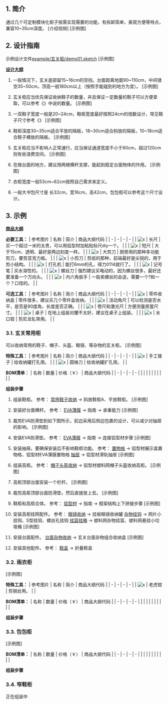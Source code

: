 ## 1. 简介

通过几个可定制模块化柜子按需实现需要的功能，有拆卸简单，美观方便等特点，兼容10\~35cm深度。
[介绍视频]
[示例图]

## 2. 设计指南

示例设计文件[example\/玄关柜\/demo01.sketch](https://gitee.com/kukela/diy-furniture/tree/master/example/玄关柜/demo01.sketch)
[示例图]

**[设计大纲](https://gitee.com/kukela/diy-furniture/tree/master/doc/设计大纲.md)**

1. 一般情况下，玄关底部留15\~16cm的空挡，台面距离地面90\~110cm，中间镂空35\~50cm，顶高一般180cm以上（按照手能碰到的地方为宜）。
[示例图]

2. 玄关柜应当优先保证收纳鞋子的数量，并且保证一定数量的鞋子可以方便拿取，可以参考《》中说的数量。
[示例图]

3. 一双鞋子宽度一般是20\~24cm，鞋柜宽度最好按照24cm的倍数设计，常见鞋子尺寸参考《》
[示例图]

4. 鞋柜深度30\~35cm适合平放的隔板，18\~30cm适合斜放的隔板，10\~18cm适合鞋子横放的隔板。
[示例图]

5. 玄关柜应当不影响人正常通行，应当保证通道宽度不小于80cm，超过120cm则有些浪费空间。
[示例图]

6. 在做台面的地方，建议用两根横杆支撑，能起到稳定台面物体的作用。
[示例图]

7. 衣柜宽度一般53cm\~62cm按照自己需求来定义。

8. 一般大书包尺寸是 长32cm，宽16cm，高42cm，包包柜可以参考这个尺寸设计。

## 3. 示例

**[商品大纲](https://gitee.com/kukela/diy-furniture/tree/master/doc/商品大纲.md)**

**必要工具：**
| 参考图片 | 名称 | 简介 | 商品大纲代码 |
| - | - | - | - |
| ![x]() | 长尺 | 买一个超过一米的太贵，可以用铝型材加粘贴标尺diy一个。 | |
| ![x]() | 短尺 | 大于15cm、透明、最好是两边刻度一样。 | |
| ![x]() | 大剪刀 | 厨房用的那种多功能剪刀，要剪亚克力板。 | |
| ![x]() | 小剪刀 | 剪纸的那种，前端最好是尖锐的，用于剪小结构。 | |
| ![x]() | 打孔机 | 能打6mm的孔，得力0114就行了。 | |
| ![x]() | 记号笔 | 买水溶性的。 | |
| ![x]() | 螺丝刀 | 强烈建议买电动的，因为螺丝很多，最好还要准备一个万向头。 | |
| ![x]() | 内六角扳手 | 一般卖螺丝的会送，需要一个?和一个？口径的。 | |

**可选工具：**
| 参考图片 | 名称 | 简介 | 商品大纲代码 |
| - | - | - | - |
| ![x]() | 零件收纳盒 | 零件很多，建议买几个零件盒收纳。 | |
| ![x]() | 活动角尺 | 可以检测是否水平，是否是90度角，长度是否正确。 | |
| ![x]() | 卷尺和激光尺 | 方便测量房屋尺寸。 | |
| ![x]() | 桌子 | 在地上组装对腰不太好，建议在桌子上组装。 | |
| ![x]() | 水口钳 | 剪尼龙轧带用。 | |

### 3.1. 玄关常用柜

可以收纳常用的鞋子、帽子、头盔、眼镜、等杂物的玄关柜。
[示例图]

**特殊工具：**
| 参考图片 | 名称 | 简介 | 商品大纲代码 |
| - | - | - | - |
| ![x]() | 手工锥子 | 给收纳罐打孔用。  | |
| ![x]() | 圆锉刀 | 给收纳罐扩孔用。 | |

**BOM清单：**
| 名称 | 数量 | 价格（￥） | 商品大纲代码 |
| - | - | - | - |
| | | | |
| | | | |

**组装步骤**
1. 组装鞋柜。
参考：
[常用鞋子收纳](https://gitee.com/kukela/diy-furniture/tree/master/doc/DesignGuide/常用鞋子收纳.md)  -> 斜放鞋柜A、平放鞋柜。
[示例图]

2. 安装好台面横杆。
参考：
[EVA薄膜](https://gitee.com/kukela/diy-furniture/tree/master/doc/DesignGuide/EVA薄膜.md)  -> 指南 -> 承重能力
[示例图]

3. 裁剪EVA防滑垫到如下图所示，前边采用后侧边包裹的设计，可以减少对抽屉的影响。
[示例图]

4. 安装EVA防滑垫。
参考：
[EVA薄膜](https://gitee.com/kukela/diy-furniture/tree/master/doc/DesignGuide/EVA薄膜.md)  -> 指南 -> 连接铝型材步骤
[示例图]

5. 安装抽屉。要确保安装后不影响鞋柜功能。
参考：
[置物格](https://gitee.com/kukela/diy-furniture/tree/master/doc/DesignGuide/置物格.md)  -> 铝型材展示盒置物格、铝型材EVA薄膜置物格
[抽屉](https://gitee.com/kukela/diy-furniture/tree/master/doc/DesignGuide/抽屉.md) -> 铝型材滑轨抽屉
[示例图]

6. 组装高柜。
参考：
[帽子头盔收纳](https://gitee.com/kukela/diy-furniture/tree/master/doc/DesignGuide/帽子头盔收纳.md)  -> 铝型材塑料网帽子头盔收纳高柜。
[示例图]

7. 高柜顶部台面安装一个栏杆。
[示例图]

8. 裁剪高柜顶部台面防滑垫，然后直接放上去。
[示例图]

9. 鞋柜和高柜合体。 
参考： 
[铝型材](https://gitee.com/kukela/diy-furniture/tree/master/doc/DesignGuide/铝型材.md)  -> 指南 -> 框架结构上下拼接步骤 
[示例图]

10.  安装高柜挂网配件。
参考：
[眼镜收纳](https://gitee.com/kukela/diy-furniture/tree/master/doc/DesignGuide/眼镜收纳.md)  -> 挂板眼镜收纳罐
[杂物挂钩](https://gitee.com/kukela/diy-furniture/tree/master/doc/DesignGuide/杂物挂钩.md)  -> 网片小挂钩、S型挂钩、螺丝孔挂钩
[挂篮挂桶](https://gitee.com/kukela/diy-furniture/tree/master/doc/DesignGuide/挂篮挂桶.md)  -> 塑料网杂物挂篮、塑料网悬挂小垃圾桶
[示例图]

11. 安装台面配件。
[台面杂物收纳](https://gitee.com/kukela/diy-furniture/tree/master/doc/DesignGuide/台面杂物收纳.md)  -> 玄关台面杂物组合收纳盒
[示例图]

12. 安装其他配件。
参考：
[鞋盒](https://gitee.com/kukela/diy-furniture/tree/master/doc/DesignGuide/鞋盒.md)  -> 折叠鞋盒

### 3.2. 雨衣柜

[示例图]

**特殊工具：**
| 参考图片 | 名称 | 简介 | 商品大纲代码 |
| - | - | - | - |
| ![x]() | 老虎钳 | 剪钢丝用。 | |

**BOM清单：**
| 名称 | 数量 | 价格（￥） | 商品大纲代码 |
| - | - | - | - |
| | | | |
| | | | |

**组装步骤**


### 3.3. 包包柜

[示例图]

**BOM清单：**
| 名称 | 数量 | 价格（￥） | 商品大纲代码 |
| - | - | - | - |
| | | | |
| | | | |

**组装步骤**


### 3.4. 窄鞋柜

正在组装中
